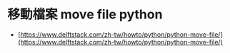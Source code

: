 # 移動檔案 move file python

* [https://www.delftstack.com/zh-tw/howto/python/python-move-file/](https://www.delftstack.com/zh-tw/howto/python/python-move-file/)
